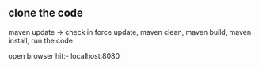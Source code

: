 clone the code 
---------------------------------------------
maven update -> check in force update,
maven clean,
maven build,
maven install,
run the code.

open browser hit:-    localhost:8080
